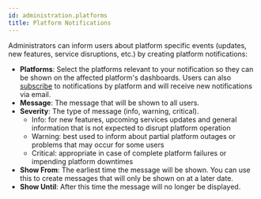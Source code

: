 ```yaml
---
id: administration.platforms
title: Platform Notifications
---
```


Administrators can inform users about platform specific events (updates, new features, service disruptions, etc.) by creating platform notifications:

- **Platforms**: Select the platforms relevant to your notification so they can be shown on the affected platform's dashboards. Users can also [subscribe](meshcloud.profile.md#profile) to notifications by platform and will receive new notifications via email.
- **Message**: The message that will be shown to all users.
- **Severity**: The type of message (info, warning, critical).
  - Info: for new features, upcoming services updates and general information that is not expected to disrupt platform operation
  - Warning: best used to inform about partial platform outages or problems that may occur for some users
  - Critical: appropriate in case of complete platform failures or impending platform downtimes
- **Show From**: The earliest time the message will be shown. You can use this to create messages that will only be shown on at a later date.
- **Show Until**: After this time the message will no longer be displayed.
